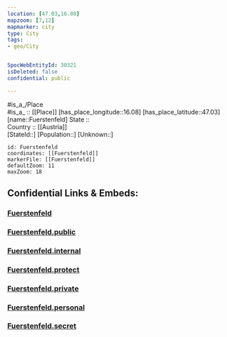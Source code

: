 ```yaml
---
location: [47.03,16.08] 
mapzoom: [7,12] 
mapmarker: city 
type: City
tags:
- geo/City


SpocWebEntityId: 30321
isDeleted: false
confidential: public

---
```

#is_a_/Place  
#is_a_ :: [[Place]] 
[has_place_longitude::16.08] 
[has_place_latitude::47.03] 
[name::Fuerstenfeld] 
State ::  
Country :: [[Austria]]  
[StateId::] 
[Population::] 
[Unknown::] 


```leaflet
id: Fuerstenfeld
coordinates: [[Fuerstenfeld]] 
markerFile: [[Fuerstenfeld]] 
defaultZoom: 11 
maxZoom: 18
```


## Confidential Links & Embeds: 

### [Fuerstenfeld](/_Standards/Earth/Continent/Europe/Europe~Central/Austria/Austrias_States/Steiermark/City/Fuerstenfeld.md) 

### [Fuerstenfeld.public](/_public/Earth/Continent/Europe/Europe~Central/Austria/Austrias_States/Steiermark/City/Fuerstenfeld.public.md) 

### [Fuerstenfeld.internal](/_internal/Earth/Continent/Europe/Europe~Central/Austria/Austrias_States/Steiermark/City/Fuerstenfeld.internal.md) 

### [Fuerstenfeld.protect](/_protect/Earth/Continent/Europe/Europe~Central/Austria/Austrias_States/Steiermark/City/Fuerstenfeld.protect.md) 

### [Fuerstenfeld.private](/_private/Earth/Continent/Europe/Europe~Central/Austria/Austrias_States/Steiermark/City/Fuerstenfeld.private.md) 

### [Fuerstenfeld.personal](/_personal/Earth/Continent/Europe/Europe~Central/Austria/Austrias_States/Steiermark/City/Fuerstenfeld.personal.md) 

### [Fuerstenfeld.secret](/_secret/Earth/Continent/Europe/Europe~Central/Austria/Austrias_States/Steiermark/City/Fuerstenfeld.secret.md)

